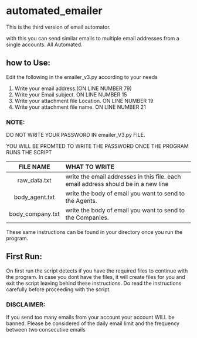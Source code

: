 # automated_emailer
This is the third version of email automator.

with this you can send similar emails to multiple email addresses from a single accounts. All Automated.

## how to Use:
Edit the following in the emailer_v3.py according to your needs

1. Write your email address.(ON LINE NUMBER 79)
2. Write your Email subject. ON LINE NUMBER 15
3. Write your attachment file Location. ON LINE NUMBER 19
4. Write your attachment file name. ON LINE NUMBER 21

### NOTE: 
DO NOT WRITE YOUR PASSWORD IN emailer_V3.py FILE. 

YOU WILL BE PROMTED TO WRITE THE PASSWORD ONCE THE PROGRAM RUNS THE SCRIPT

| FILE NAME | WHAT TO WRITE |
|       :---:     |     :---      |
| raw_data.txt | write the email addresses in this file. each email address should be in a new line |
| body_agent.txt | write the body of email you want to send to the Agents. |
| body_company.txt | write the body of email you want to send to the Companies. |

These same instructions can be found in your directory once you run the program.

## First Run:
On first run the script detects if you have the required files to continue with the program. 
In case you dont have the files, it will create files for you and exit the script leaving behind these instructions.
Do read the instructions carefully before proceeding with the script.

### DISCLAIMER:
If you send too many emails from your account your account WILL be banned. Please be considered of the daily email limit and the frequency between two consecutive emails
